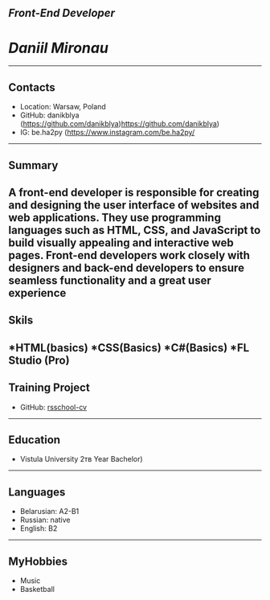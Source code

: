 *Front-End Developer*
---
# *Daniil Mironau*





---




## Contacts


* Location: Warsaw, Poland
* GitHub: danikblya (https://github.com/danikblya)https://github.com/danikblya)
* IG: be.ha2py (https://www.instagram.com/be.ha2py/

---

## Summary

A front-end developer is responsible for creating and designing the user interface of websites and web applications. They use programming languages such as HTML, CSS, and JavaScript to build visually appealing and interactive web pages. Front-end developers work closely with designers and back-end developers to ensure seamless functionality and a great user experience
---

## Skils
*HTML(basics)
*CSS(Basics)
*C#(Basics)
*FL Studio (Pro)
---

## Training Project
* GitHub: [rsschool-cv](https://danikblya.github.io/rsschool-cv/)

---

## Education


* Vistula University
2тв Year Bachelor)
---

## Languages


* Belarusian: A2-B1
* Russian: native
* English: B2
---
## MyHobbies


* Music
* Basketball

